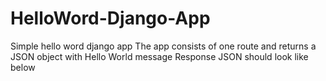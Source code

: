 # HelloWord-Django-App
Simple hello word django app
The app consists of one route and returns a JSON object with Hello World message
Response JSON should look like below

